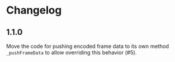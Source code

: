 # Changelog

## 1.1.0

Move the code for pushing encoded frame data to its own method `_pushFrameData` to allow overriding this behavior (#5).
